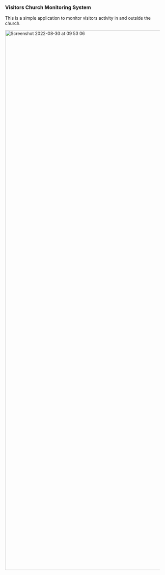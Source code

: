 ### Visitors Church Monitoring System

This is a simple application to monitor visitors activity in and outside the church.


<img width="1750" alt="Screenshot 2022-08-30 at 09 53 06" src="https://user-images.githubusercontent.com/40201363/187381508-1c322e33-58d2-48d1-ba35-827c4b916271.png">
